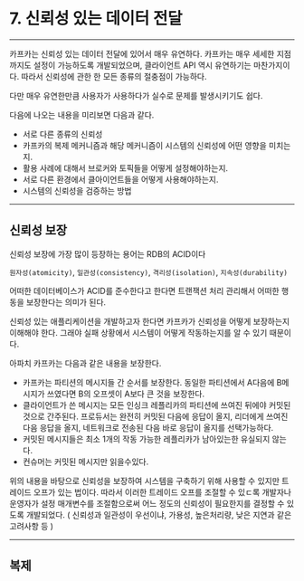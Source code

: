 # 7. 신뢰성 있는 데이터 전달 

---

카프카는 신뢰성 있는 데이터 전달에 있어서 매우 유연하다.
카프카는 매우 세세한 지점까지도 설정이 가능하도록 개발되었으며, 클라이언트 API 역시 유연하기는 마찬가지이다. 
따라서 신뢰성에 관한 한 모든 종류의 절충점이 가능하다.

다만 매우 유연한만큼 사용자가 사용하다가 실수로 문제를 발생시키기도 쉽다.

다음에 나오는 내용을 미리보면 다음과 같다.

- 서로 다른 종류의 신뢰성 
- 카프카의 복제 메커니즘과 해당 메커니즘이 시스템의 신뢰성에 어떤 영향을 미치는지.
- 활용 사례에 대해서 브로커와 토픽들을 어떻게 설정해야하는지. 
- 서로 다른 환경에서 클아이언트들을 어떻게 사용해야하는지.
- 시스템의 신뢰성을 검증하는 방법 

---

## 신뢰성 보장 

신뢰성 보장에 가장 많이 등장하는 용어는 RDB의 ACID이다

`원자성(atomicity)`, `일관성(consistency)`, `격리성(isolation)`, `지속성(durability)`

어떠한 데이터베이스가 ACID를 준수한다고 한다면 트랜잭션 처리 관리해서 어떠한 행동을 보장한다는 의미가 된다.

신뢰성 있는 애플리케이션을 개발하고자 한다면 카프카가 신뢰성을 어떻게 보장하는지 이해해야 한다. 그래야
실패 상황에서 시스템이 어떻게 작동하는지를 알 수 있기 때문이다.

아파치 카프카는 다음과 같은 내용을 보장한다.

 - 카프카는 파티션의 메시지들 간 순서를 보장한다. 동일한 파티션에서 A다음에 B메시지가 쓰였다면 B의 오프셋이 A보다 큰 것을 보장한다.
 - 클라이언트가 쓴 메시지는 모든 인싱크 레플리카의 파티션에 쓰여진 뒤에야 커밋된 것으로 간주된다. 프로듀서는 완전히 커밋된 다음에 응답이 올지, 리더에게 쓰여진 다음 응답을 올지, 네트워크로 전송된 다음 바로 응답이 올지를 선택가능하다.
 - 커밋된 메시지들은 최소 1개의 작동 가능한 레플리카가 남아있는한 유실되지 않는다.
 - 컨슈머는 커밋된 메시지만 읽을수있다.


위의 내용을 바탕으로 신뢰성을 보장하여 시스템을 구축하기 위해 사용할 수 있지만 트레이드 오프가 있는 법이다. 
따라서 이러한 트레이드 오프를 조절할 수 있ㄷ록 개발자나 운영자가 설정 매개변수를 조절함으로써 어느 정도의 신뢰성이
필요한지를 결정할 수 있도록 개발되었다. ( 신뢰성과 일관성이 우선이냐, 가용성, 높은처리량, 낮은 지연과 같은 고려사항 등 )

---

## 복제

